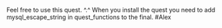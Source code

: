 Feel free to use this quest. ^.^
When you install the quest you need to add mysql_escape_string in quest_functions to the final.
#Alex
